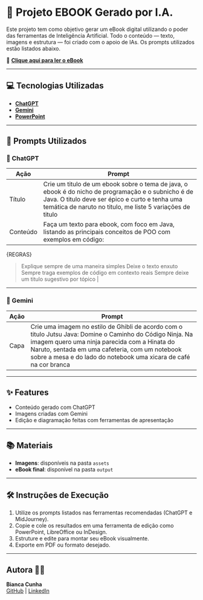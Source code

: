# 📘 Projeto EBOOK Gerado por I.A.

Este projeto tem como objetivo gerar um eBook digital utilizando o poder das ferramentas de Inteligência Artificial. Todo o conteúdo — texto, imagens e estrutura — foi criado com o apoio de IAs. Os prompts utilizados estão listados abaixo.

📕 **[Clique aqui para ler o eBook](https://github.com/bia-cunha/prompt-create-ebook/blob/main/E-book%20-%20Java%20Kage.pdf)**

---

## 💻 Tecnologias Utilizadas

- **[ChatGPT](https://chatgpt.com/)**
- **[Gemini](https://gemini.google.com/)**
- **[PowerPoint](https://www.microsoft.com/en/microsoft-365/powerpoint?market=af)** 

---

## 🧠 Prompts Utilizados

### 📄 ChatGPT

| Ação      | Prompt                                                                                                     |
|-----------|------------------------------------------------------------------------------------------------------------|
| Título    | Crie um titulo de um ebook sobre o tema de java, o ebook é do nicho de programação e o subnicho é de Java. O titulo deve ser épico e curto e tenha uma temática de naruto no titulo, me liste 5 variações de titulo |
| Conteúdo  | Faça um texto para ebook, com foco em Java, listando as principais conceitos de POO com exemplos em código:

{REGRAS}
> Explique sempre de uma maneira simples
> Deixe o texto enxuto
> Sempre traga exemplos de código em contexto reais
> Sempre deixe um titulo sugestivo por tópico |

---

### 🎨 Gemini

| Ação      | Prompt                                                                                      |
|-----------|---------------------------------------------------------------------------------------------|
| Capa      | Crie uma imagem no estilo de Ghibli de acordo com o titulo Jutsu Java: Domine o Caminho do Código Ninja. Na imagem quero uma ninja parecida com a Hinata do Naruto, sentada em uma cafeteria, com um notebook sobre a mesa e do lado do notebook uma xicara de café na cor branca    |

---

## ✨ Features

- Conteúdo gerado com ChatGPT
- Imagens criadas com Gemini
- Edição e diagramação feitas com ferramentas de apresentação

---

## 📚 Materiais

- **Imagens**: disponíveis na pasta `assets`
- **eBook final**: disponível na pasta `output`

---

## 🛠️ Instruções de Execução

1. Utilize os prompts listados nas ferramentas recomendadas (ChatGPT e MidJourney).
2. Copie e cole os resultados em uma ferramenta de edição como PowerPoint, LibreOffice ou InDesign.
3. Estruture e edite para montar seu eBook visualmente.
4. Exporte em PDF ou formato desejado.

---

##  Autora 👩‍💻 

**Bianca Cunha**  
[GitHub](https://github.com/bia-cunha) | [LinkedIn](https://www.linkedin.com/in/bianca-cunha-silva/) 
